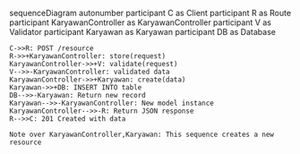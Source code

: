 sequenceDiagram
    autonumber
    participant C as Client
    participant R as Route
    participant KaryawanController as KaryawanController
    participant V as Validator
    participant Karyawan as Karyawan
    participant DB as Database
    
    C->>R: POST /resource
    R->>+KaryawanController: store(request)
    KaryawanController->>+V: validate(request)
    V-->>-KaryawanController: validated data
    KaryawanController->>+Karyawan: create(data)
    Karyawan->>+DB: INSERT INTO table
    DB-->>-Karyawan: Return new record
    Karyawan-->>-KaryawanController: New model instance
    KaryawanController-->>-R: Return JSON response
    R-->>C: 201 Created with data
    
    Note over KaryawanController,Karyawan: This sequence creates a new resource
  